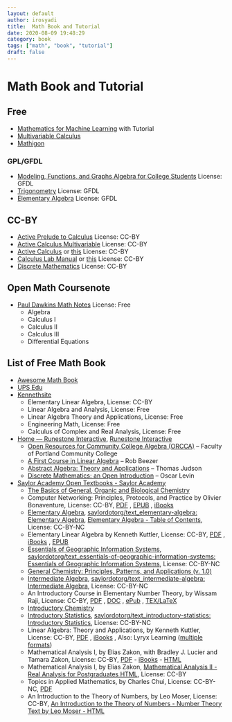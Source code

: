 ```yaml
---
layout: default
author: irosyadi
title:  Math Book and Tutorial
date: 2020-08-09 19:48:29
category: book
tags: ["math", "book", "tutorial"]
draft: false
---
```


# Math Book and Tutorial

## Free
- [Mathematics for Machine Learning](https://mml-book.github.io/) with Tutorial
- [Multivariable Calculus](https://mathinsight.org/thread/multivar)
- [Mathigon](https://mathigon.org/)

### GPL/GFDL
- [Modeling, Functions, and Graphs Algebra for College Students](https://yoshiwarabooks.org/mfg/) License: GFDL
- [Trigonometry](https://yoshiwarabooks.org/trig/) License: GFDL
- [Elementary Algebra](https://yoshiwarabooks.org/elem-alg/) License: GFDL

## CC-BY
- [Active Prelude to Calculus](https://activecalculus.org/APC.html) License: CC-BY
- [Active Calculus Multivariable](https://activecalculus.org/ACM.html) License: CC-BY
- [Active Calculus](https://activecalculus.org//ACS.html) or [this](https://activecalculus.org/single/frontmatter.html) License: CC-BY
- [Calculus Lab Manual](https://spaces.pcc.edu/display/MS/Calculus+Lab+Manuals) or [this](https://spot.pcc.edu/math/clm/clm.html) License: CC-BY
- [Discrete Mathematics](https://discrete.openmathbooks.org/dmoi3.html) License: CC-BY

## Open Math Coursenote
- [Paul Dawkins Math Notes](https://tutorial.math.lamar.edu/) License: Free
    - Algebra
    - Calculus I
    - Calculus II
    - Calculus III
    - Differential Equations

## List of Free Math Book
- [Awesome Math Book](https://github.com/rossant/awesome-math)
- [UPS Edu](https://linear.ups.edu/curriculum.html)
- [Kennethsite](https://klkuttler.com/)
    - Elementary Linear Algebra, License: CC-BY
    - Linear Algebra and Analysis, License: Free
    - Linear Algebra Theory and Applications, License: Free
    - Engineering Math, License: Free
    - Calculus of Complex and Real Analysis, License: Free
- [Home — Runestone Interactive](https://runestoneinteractive.org/#), [Runestone Interactive](https://github.com/RunestoneInteractive/)
    - [Open Resources for Community College Algebra (ORCCA)](https://runestone.academy/runestone/books/published/orcca/index.html) – Faculty of Portland Community College
    - [A First Course in Linear Algebra](https://runestone.academy/runestone/books/published/fcla/index.html) – Rob Beezer
    - [Abstract Algebra: Theory and Applications](https://runestone.academy/runestone/books/published/aata/index.html) – Thomas Judson
    - [Discrete Mathematics: an Open Introduction](https://runestone.academy/runestone/books/published/dmoi/index.html) – Oscar Levin
- [Saylor Academy Open Textbooks - Saylor Academy](https://www.saylor.org/books/)
    - [The Basics of General, Organic and Biological Chemistry](https://saylordotorg.github.io/text_the-basics-of-general-organic-and-biological-chemistry/)
    - Computer Networking: Principles, Protocols, and Practice by Olivier Bonaventure, License: CC-BY, [PDF](https://resources.saylor.org/wwwresources/archived/site/wp-content/uploads/2012/02/Computer-Networking-Principles-Bonaventure-1-30-31-OTC1.pdf) , [EPUB](https://resources.saylor.org/wwwresources/archived/site/wp-content/uploads/2012/05/ComputerNetworkingPrinciples_v2.epub) , [iBooks](https://itunes.apple.com/us/book/computer-networking-principles/id545677596?mt=11)
    - [Elementary Algebra](https://saylordotorg.github.io/text_elementary-algebra/), [saylordotorg/text_elementary-algebra: Elementary Algebra](https://github.com/saylordotorg/text_elementary-algebra), [Elementary Algebra - Table of Contents](https://saylordotorg.github.io/text_elementary-algebra/index.html), License: CC-BY-NC
    - Elementary Linear Algebra  by Kenneth Kuttler, License: CC-BY, [PDF](https://resources.saylor.org/wwwresources/archived/site/wp-content/uploads/2012/02/Elementary-Linear-Algebra-1-30-11-Kuttler-OTC.pdf) , [iBooks](https://itunes.apple.com/us/book/elementary-linear-algebra/id540038777?mt=11) , [EPUB](https://resources.saylor.org/wwwresources/archived/site/wp-content/uploads/2013/05/ElementaryLinearAlgebra_v2-EDITS-10-10-2012.epub)
    - [Essentials of Geographic Information Systems](https://saylordotorg.github.io/text_essentials-of-geographic-information-systems/), [saylordotorg/text_essentials-of-geographic-information-systems: Essentials of Geographic Information Systems](https://github.com/saylordotorg/text_essentials-of-geographic-information-systems), License: CC-BY-NC
    - [General Chemistry: Principles, Patterns, and Applications (v. 1.0)](https://saylordotorg.github.io/text_general-chemistry-principles-patterns-and-applications-v1.0/)
    - [Intermediate Algebra](https://saylordotorg.github.io/text_intermediate-algebra/), [saylordotorg/text_intermediate-algebra: Intermediate Algebra](https://github.com/saylordotorg/text_intermediate-algebra), License: CC-BY-NC
    - An Introductory Course in Elementary Number Theory, by Wissam Raji, License: CC-BY, [PDF](https://resources.saylor.org/wwwresources/archived/site/wp-content/uploads/2013/05/An-Introductory-in-Elementary-Number-Theory.pdf) , [DOC](https://resources.saylor.org/wwwresources/archived/site/wp-content/uploads/2013/05/An-Introductory-in-Elementary-Number-Theory.doc) , [ePub](https://resources.saylor.org/wwwresources/archived/site/wp-content/uploads/2013/05/An-Introductory-in-Elementary-Number-Theory.epub) , [TEX/LaTeX](https://resources.saylor.org/wwwresources/archived/site/wp-content/uploads/2013/05/An-Introductory-in-Elementary-Number-Theory.tex)
    - [Introductory Chemistry](https://saylordotorg.github.io/text_introductory-chemistry/)
    - [Introductory Statistics](https://saylordotorg.github.io/text_introductory-statistics/), [saylordotorg/text_introductory-statistics: Introductory Statistics](https://github.com/saylordotorg/text_introductory-statistics), License: CC-BY-NC
    - Linear Algebra: Theory and Applications, by Kenneth Kuttler, License: CC-BY, [PDF](https://resources.saylor.org/wwwresources/archived/site/wp-content/uploads/2012/02/Linear-Algebra-Kuttler-1-30-11-OTC.pdf) , [iBooks](https://itunes.apple.com/us/book/linear-algebra-theory-applications/id553290698?mt=11) , Also: Lyryx Learning ([multiple formats](https://lyryx.com/products/mathematics/first-course-linear-algebra/))
    - Mathematical Analysis I, by Elias Zakon, with Bradley J. Lucier and Tamara Zakon, License: CC-BY, [PDF](https://resources.saylor.org/wwwresources/archived/site/wp-content/uploads/2012/02/Real-Analysis-I-Zakon-1-30-11-OTC.pdf) - [iBooks](https://itunes.apple.com/us/book/mathematical-analysis/id539665316?mt=11) - [HTML](http://www.trillia.com/zakon-analysisI.html)
    - Mathematical Analysis I, by Elias Zakon, [Mathematical Analysis II - Real Analysis for Postgraduates HTML](http://www.trillia.com/zakon-analysisII.html), License: CC-BY
    - Topics in Applied Mathematics, by Charles Chui, License: CC-BY-NC, [PDF](https://resources.saylor.org/wwwresources/archived/site/wp-content/uploads/2014/11/MA304-TopicsInAppliedMathematics-FINAL.pdf)
    - An Introduction to the Theory of Numbers, by Leo Moser, License: CC-BY, [An Introduction to the Theory of Numbers - Number Theory Text by Leo Moser - HTML](http://www.trillia.com/moser-number.html)